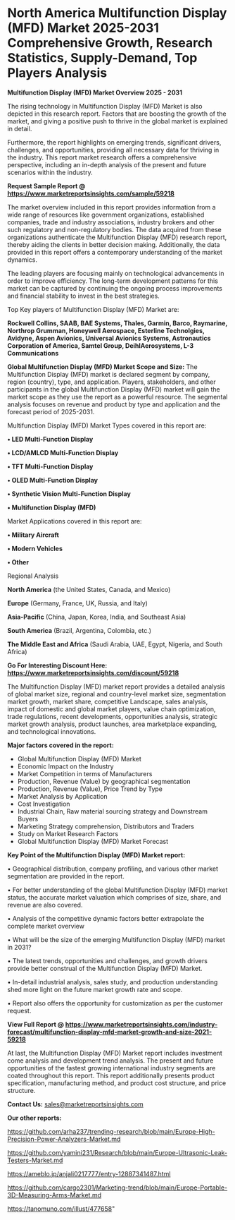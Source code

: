    # North America Multifunction Display (MFD) Market 2025-2031 Comprehensive Growth, Research Statistics, Supply-Demand,  Top Players Analysis

<Strong> Multifunction Display (MFD) Market Overview 2025 - 2031</strong>

The rising technology in Multifunction Display (MFD) Market is also depicted in this research report. Factors that are boosting the growth of the market, and giving a positive push to thrive in the global market is explained in detail.

Furthermore, the report highlights on emerging trends, significant drivers, challenges, and opportunities, providing all necessary data for thriving in the industry. This report market research offers a comprehensive perspective, including an in-depth analysis of the present and future scenarios within the industry.

<strong>Request Sample Report @ <a href=https://www.marketreportsinsights.com/sample/59218>https://www.marketreportsinsights.com/sample/59218</a></strong>

The market overview included in this report provides information from a wide range of resources like government organizations, established companies, trade and industry associations, industry brokers and other such regulatory and non-regulatory bodies. The data acquired from these organizations authenticate the Multifunction Display (MFD) research report, thereby aiding the clients in better decision making. Additionally, the data provided in this report offers a contemporary understanding of the market dynamics.

The leading players are focusing mainly on technological advancements in order to improve efficiency. The long-term development patterns for this market can be captured by continuing the ongoing process improvements and financial stability to invest in the best strategies.

Top Key players of Multifunction Display (MFD) Market are:

<strong>Rockwell Collins, SAAB, BAE Systems, Thales, Garmin, Barco, Raymarine, Northrop Grumman, Honeywell Aerospace, Esterline Technolgies, Avidyne, Aspen Avionics, Universal Avionics Systems, Astronautics Corporation of America, Samtel Group, DeihlAerosystems, L-3 Communications</strong>

<strong><b>Global Multifunction Display (MFD) Market Scope and Size:</b></strong>
The Multifunction Display (MFD) market is declared segment by company, region (country), type, and application. Players, stakeholders, and other participants in the global Multifunction Display (MFD) market will gain the market scope as they use the report as a powerful resource. The segmental analysis focuses on revenue and product by type and application and the forecast period of 2025-2031.

Multifunction Display (MFD) Market Types covered in this report are:

<strong>• LED Multi-Function Display

• LCD/AMLCD Multi-Function Display

• TFT Multi-Function Display

• OLED Multi-Function Display

• Synthetic Vision Multi-Function Display

• Multifunction Display (MFD)</strong>

Market Applications covered in this report are:

<strong>• Military Aircraft

• Modern Vehicles

• Other</strong> 

Regional Analysis

<strong>North America</strong> (the United States, Canada, and Mexico)

<strong>Europe</strong> (Germany, France, UK, Russia, and Italy)

<strong>Asia-Pacific</strong> (China, Japan, Korea, India, and Southeast Asia)

<strong>South America</strong> (Brazil, Argentina, Colombia, etc.)

<strong>The Middle East and Africa</strong> (Saudi Arabia, UAE, Egypt, Nigeria, and South Africa)

<strong>Go For Interesting Discount Here: <a href=https://www.marketreportsinsights.com/discount/59218>https://www.marketreportsinsights.com/discount/59218</a></strong>

The Multifunction Display (MFD) market report provides a detailed analysis of global market size, regional and country-level market size, segmentation market growth, market share, competitive Landscape, sales analysis, impact of domestic and global market players, value chain optimization, trade regulations, recent developments, opportunities analysis, strategic market growth analysis, product launches, area marketplace expanding, and technological innovations.

<strong><b>Major factors covered in the report:</b></strong>
<ul>
  <li>Global Multifunction Display (MFD) Market </li>
  <li>Economic Impact on the Industry</li>
  <li>Market Competition in terms of Manufacturers</li>
  <li>Production, Revenue (Value) by geographical segmentation</li>
  <li>Production, Revenue (Value), Price Trend by Type</li>
  <li>Market Analysis by Application</li>
  <li>Cost Investigation</li>
  <li>Industrial Chain, Raw material sourcing strategy and Downstream Buyers</li>
  <li>Marketing Strategy comprehension, Distributors and Traders</li>
  <li>Study on Market Research Factors</li>
  <li>Global Multifunction Display (MFD) Market Forecast</li>
</ul>

<strong><b>Key Point of the Multifunction Display (MFD) Market report:</b></strong>

• Geographical distribution, company profiling, and various other market segmentation are provided in the report.

• For better understanding of the global Multifunction Display (MFD) market status, the accurate market valuation which comprises of size, share, and revenue are also covered.

• Analysis of the competitive dynamic factors better extrapolate the complete market overview

• What will be the size of the emerging Multifunction Display (MFD) market in 2031?

• The latest trends, opportunities and challenges, and growth drivers provide better construal of the Multifunction Display (MFD) Market.

• In-detail industrial analysis, sales study, and production understanding shed more light on the future market growth rate and scope.

• Report also offers the opportunity for customization as per the customer request.

<strong><b>View Full Report @ <a href=https://www.marketreportsinsights.com/industry-forecast/multifunction-display-mfd-market-growth-and-size-2021-59218>https://www.marketreportsinsights.com/industry-forecast/multifunction-display-mfd-market-growth-and-size-2021-59218</a></b></strong>


At last, the Multifunction Display (MFD) Market report includes investment come analysis and development trend analysis. The present and future opportunities of the fastest growing international industry segments are coated throughout this report. This report additionally presents product specification, manufacturing method, and product cost structure, and price structure.

<strong>Contact Us:</strong>
sales@marketreportsinsights.com

<strong>Our other reports:</strong>

<a href=https://github.com/arha237/trending-research/blob/main/Europe-High-Precision-Power-Analyzers-Market.md>https://github.com/arha237/trending-research/blob/main/Europe-High-Precision-Power-Analyzers-Market.md</a>

<a href=https://github.com/yamini231/Research/blob/main/Europe-Ultrasonic-Leak-Testers-Market.md>https://github.com/yamini231/Research/blob/main/Europe-Ultrasonic-Leak-Testers-Market.md</a>

<a href=https://ameblo.jp/anjali0217777/entry-12887341487.html>https://ameblo.jp/anjali0217777/entry-12887341487.html</a>

<a href=https://github.com/cargo2301/Marketing-trend/blob/main/Europe-Portable-3D-Measuring-Arms-Market.md>https://github.com/cargo2301/Marketing-trend/blob/main/Europe-Portable-3D-Measuring-Arms-Market.md</a>

<a href=https://tanomuno.com/illust/477658>https://tanomuno.com/illust/477658</a>"
